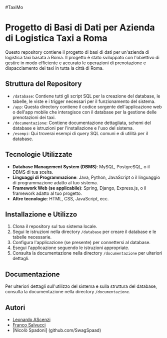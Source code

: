 #TaxiMo

# Progetto di Basi di Dati per Azienda di Logistica Taxi a Roma

Questo repository contiene il progetto di basi di dati per un'azienda di logistica taxi basata a Roma. Il progetto è stato sviluppato con l'obiettivo di gestire in modo efficiente e accurato le operazioni di prenotazione e dispacciamento dei taxi in tutta la città di Roma.

## Struttura del Repository

- `/database`: Contiene tutti gli script SQL per la creazione del database, le tabelle, le viste e i trigger necessari per il funzionamento del sistema.
- `/app`: Questa directory contiene il codice sorgente dell'applicazione web o dell'app mobile che interagisce con il database per la gestione delle prenotazioni dei taxi.
- `/documentazione`: Contiene documentazione dettagliata, schemi del database e istruzioni per l'installazione e l'uso del sistema.
- `/esempi`: Qui troverai esempi di query SQL comuni e di utilità per il database.

## Tecnologie Utilizzate

- **Database Management System (DBMS)**: MySQL, PostgreSQL, o il DBMS di tua scelta.
- **Linguaggi di Programmazione**: Java, Python, JavaScript o il linguaggio di programmazione adatto al tuo sistema.
- **Framework Web (se applicabile)**: Spring, Django, Express.js, o il framework adatto al tuo progetto.
- **Altre tecnologie**: HTML, CSS, JavaScript, ecc.

## Installazione e Utilizzo

1. Clona il repository sul tuo sistema locale.
2. Segui le istruzioni nella directory `/database` per creare il database e le tabelle necessarie.
3. Configura l'applicazione (se presente) per connettersi al database.
4. Esegui l'applicazione seguendo le istruzioni appropriate.
5. Consulta la documentazione nella directory `/documentazione` per ulteriori dettagli.

## Documentazione

Per ulteriori dettagli sull'utilizzo del sistema e sulla struttura del database, consulta la documentazione nella directory `/documentazione`.

## Autori

- [Leonardo AScenzi](github.com/Levvonci)
- [Franco Salvucci](github.com/francosalvucci14)
- [Nicolò Spadoni] (github.com/SwagSpaad)
